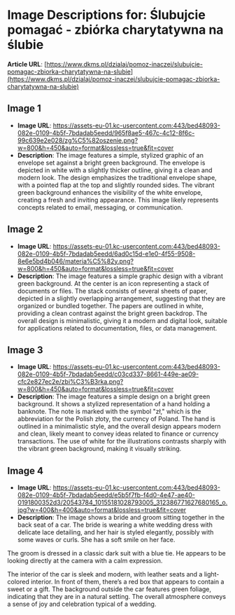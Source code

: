 # Image Descriptions for: Ślubujcie pomagać - zbiórka charytatywna na ślubie

**Article URL**: [https://www.dkms.pl/dzialaj/pomoz-inaczej/slubujcie-pomagac-zbiorka-charytatywna-na-slubie](https://www.dkms.pl/dzialaj/pomoz-inaczej/slubujcie-pomagac-zbiorka-charytatywna-na-slubie)

## Image 1
- **Image URL**: https://assets-eu-01.kc-usercontent.com:443/bed48093-082e-0109-4b5f-7bdadab5eedd/965f8ae5-467c-4c12-8f6c-99c639e2e028/zg%C5%82oszenie.png?w=800&h=450&auto=format&lossless=true&fit=cover
- **Description**: The image features a simple, stylized graphic of an envelope set against a bright green background. The envelope is depicted in white with a slightly thicker outline, giving it a clean and modern look. The design emphasizes the traditional envelope shape, with a pointed flap at the top and slightly rounded sides. The vibrant green background enhances the visibility of the white envelope, creating a fresh and inviting appearance. This image likely represents concepts related to email, messaging, or communication.

## Image 2
- **Image URL**: https://assets-eu-01.kc-usercontent.com:443/bed48093-082e-0109-4b5f-7bdadab5eedd/6ad0c15d-e1e0-4f55-9508-8e6e5bd4b046/materia%C5%82y.png?w=800&h=450&auto=format&lossless=true&fit=cover
- **Description**: The image features a simple graphic design with a vibrant green background. At the center is an icon representing a stack of documents or files. The stack consists of several sheets of paper, depicted in a slightly overlapping arrangement, suggesting that they are organized or bundled together. The papers are outlined in white, providing a clean contrast against the bright green backdrop. The overall design is minimalistic, giving it a modern and digital look, suitable for applications related to documentation, files, or data management.

## Image 3
- **Image URL**: https://assets-eu-01.kc-usercontent.com:443/bed48093-082e-0109-4b5f-7bdadab5eedd/c03cd337-8661-449e-ae09-cfc2e827ec2e/zbi%C3%B3rka.png?w=800&h=450&auto=format&lossless=true&fit=cover
- **Description**: The image features a simple design on a bright green background. It shows a stylized representation of a hand holding a banknote. The note is marked with the symbol "zł," which is the abbreviation for the Polish złoty, the currency of Poland. The hand is outlined in a minimalistic style, and the overall design appears modern and clean, likely meant to convey ideas related to finance or currency transactions. The use of white for the illustrations contrasts sharply with the vibrant green background, making it visually striking.

## Image 4
- **Image URL**: https://assets-eu-01.kc-usercontent.com:443/bed48093-082e-0109-4b5f-7bdadab5eedd/e5b5f7fb-f4d0-4e47-ae40-0191800352d3/20543784_10155181028793005_312386771627680165_o.jpg?w=400&h=400&auto=format&lossless=true&fit=cover
- **Description**: The image shows a bride and groom sitting together in the back seat of a car. The bride is wearing a white wedding dress with delicate lace detailing, and her hair is styled elegantly, possibly with some waves or curls. She has a soft smile on her face.

The groom is dressed in a classic dark suit with a blue tie. He appears to be looking directly at the camera with a calm expression. 

The interior of the car is sleek and modern, with leather seats and a light-colored interior. In front of them, there’s a red box that appears to contain a sweet or a gift. The background outside the car features green foliage, indicating that they are in a natural setting. The overall atmosphere conveys a sense of joy and celebration typical of a wedding.

